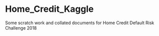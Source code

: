 # Home_Credit_Kaggle
Some scratch work and collated documents for Home Credit Default Risk Challenge 2018
